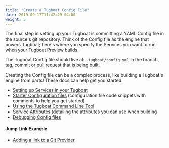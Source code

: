 ```yaml
---
title: "Create a Tugboat Config File"
date: 2019-09-17T11:42:29-04:00
weight: 5
---
```


The final step in setting up your Tugboat is committing a YAML Config file in
the source's git repository. Think of the Config file as the engine that powers
Tugboat; here's where you specify the Services you want to run when your Tugboat
Preview builds.

The Tugboat Config file should live at: `.tugboat/config.yml` in the branch,
tag, commit or pull request that is being built.

Creating the Config file can be a complex process, like building a Tugboat's
engine from parts! These docs can help get you started:

- [Setting up Services in your Tugboat](../../setting-up-services/)
- [Starter Configuration files](../starter-configs/index.md) (configuration file
  code snippets with comments to help you get started)
- [Using the Tugboat Command Line Tool](../tugboat-cli/index.md)
- [Service Attributes](../../setting-up-services/reference-service-attributes/)
  (detailing the attributes you can use when building
- [Debugging Config files](../troubleshooting/index.md#debugging-config-files)

#### Jump Link Example
- [Adding a link to a Git Provider](../connect-with-your-provider/#adding-a-link-to-a-git-provider)
